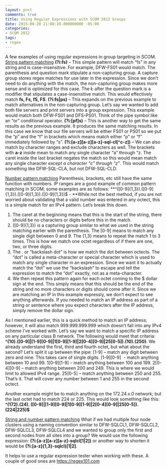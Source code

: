 ```yaml
---
layout: post
comments: true
title: Using Regular Expressions with SCOM 2012 Groups
date: 2015-08-20 21:08:10.000000000 -05:00
categories:
- SCOM 2012
tags:
- regex
---
```


A few examples of using regular expressions in group targeting in SCOM.
<u>String pattern matching</u>
**(?i:fs)** – This simple pattern will match “fs” in any string and is case-insensitive. For example, DFW-FS01 would match. The parenthesis and question mark stipulate a non-capturing group. A capture group stores regex matches for use later in the expression. Since we don’t need to do anything with the match, the non-capturing group makes more sense and is optimized for this case. The **i:** after the question mark is a modifier that stipulates a case-insensitive match. This would effectively match **fs, Fs, fS, FS**.
**(?i:fs|ps)** – This expands on the previous example to match alternatives in the non-capturing group. Let’s say we wanted to add both file servers and print servers into a group expression. This example would match both DFW-FS01 and DFS-PS01. Think of the pipe symbol like an “or” conditional operator.
**(?i:\[pf\]s)** – This is another way to get the same results as the previous example. It produces the same matching results. In this case we know that our file servers will be either FS01 or PS01 so we put the “p” and the “f” in brackets which means match either “p” or “f” immediately followed by “s”.
**(?i:\[a-z\]\[a-z\]\[a-z\]-sql-cl\[\^c-z\])** – We can also match by character ranges and exclude characters as well. The brackets with **a-z** inside mean to match any single character “a” through “z. The caret inside the last bracket negates the match so this would mean match any single character *except a character “c” through “z”*. This would match something like DFW-SQL-CLA, but not DFW-SQL-CLD.

<u>Number pattern matching</u>
Parenthesis, brackets, etc still have the same function with numbers. IP ranges are a good example of common pattern matching in SCOM; some examples are as follows:
**^(\[0-9\]{1,3}).(\[0-9\]{1,3}).(\[0-9\]{1,3}).(\[0-9\]{1,3})$ - **While not the best method, if you are not worried about validating that a valid number was entered in any octect, this is a simple match for an IPv4 pattern. Let’s break this down.


1. The caret at the beginning means that this is the start of the string, there should be no characters or digits before this in the match.
2. (\[0-9\]{1,3}) is a capturing group similar to what we used in the string matching earlier with the parenthesis. The \[0-9\] means to match any single digit between 0 and 9. The {1,3} means to repeat the match 1 to 3 times. This is how we match one octet regardless of if there are one, two, or three digits.
3. The . or “backslash dot” is how we match the dot between octects. The “dot” is called a meta-character or special character which is used to match any single character in an expression. Since we want it to actually match the “dot” we use the “backslash” to escape and tell the expression to match the “dot” exactly, not as a meta-character.
4. We then repeat this pattern again for each octet coming to the $ dollar sign at the end. This simply means that this should be the end of the string and no more characters or digits should come after it. Since we are matching an IP in this example expressly, we don’t expect to see anything afterwards. If you needed to match an IP address as part of a string or sentence where you expect characters after the IP address, simply remove the dollar sign.


As I mentioned earlier, this is a quick method to match an IP address; however, it will also match 999.999.999.999 which doesn’t fall into any IPv4 scheme I’ve worked with.
Let’s say we want to match a specific IP address on any particular class B network. The following would meet that criteria: **^(10).(\[0-9\]|\[1-9\]\[0-9\]|1\[0-9\]\[1-9\]|2\[0-4\]\[0-9\]|25\[0-5\]).(10).(250)**. We already understand the first, third and fourth octet, but what about the second? Let’s split it up between the pipe:
\[1-9\] – match any digit between zero and nine. This takes care of single digits.
\[1-9\]\[0-9\]  - match anything between 10 and 99.
1\[0-9\]\[1-9\] – match anything between 100 and 199.
2\[0-4\]\[0-9\] – match anything between 200 and 249. This is where we would limit to allowed IPv4 range.
25\[0-5\] – match anything between 250 and 255.
That’s it. That will cover any number between 1 and 255 in the second octect.

Another example might be to match anything on the 172.24.x.0 network; but the last octet had to match 224 or 225. This would look something like this:
**^(172).(24). (\[0-9\]|\[1-9\]\[0-9\]|1\[0-9\]\[1-9\]|2\[0-4\]\[0-9\]|25\[0-5\]).(224|225)$**

<u>String and number pattern matching</u>
What if we had multiple four node clusters using a naming convention similar to DFW-SQLCL1, DFW-SQLCL2, DFW-SQLCL3, DFW-SQLCL4 and we wanted to group only the first and second nodes from all sites into a group? We would use the following expression:
**(?i:\[a-z\]\[a-z\]\[a-z\]-sqlcl\[1|2\])** or another way to shorten it would be **(?i:\[a-z\]{1,3}-sqlcl)\[1|2\]**.

It helps to use a regular expression tester when working with these. A couple of good ones are <a href="https://regex101.com">https://regex101.com</a>